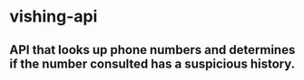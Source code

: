 # vishing-api
## API that looks up phone numbers and determines if the number consulted has a suspicious history.
